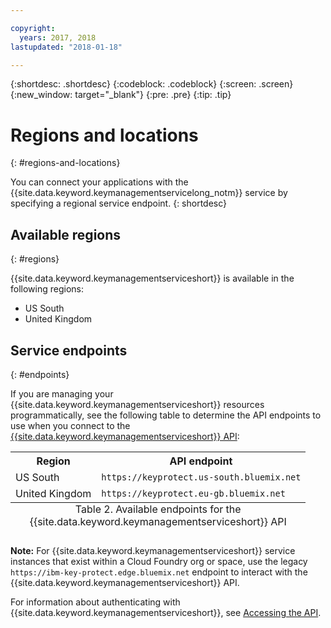 ```yaml
---

copyright:
  years: 2017, 2018
lastupdated: "2018-01-18"

---
```


{:shortdesc: .shortdesc}
{:codeblock: .codeblock}
{:screen: .screen}
{:new_window: target="_blank"}
{:pre: .pre}
{:tip: .tip}

# Regions and locations
{: #regions-and-locations}

You can connect your applications with the {{site.data.keyword.keymanagementservicelong_notm}} service by specifying a regional service endpoint.
{: shortdesc}

## Available regions
{: #regions}

{{site.data.keyword.keymanagementserviceshort}} is available in the following regions:

- US South
- United Kingdom  

## Service endpoints
{: #endpoints}

If you are managing your {{site.data.keyword.keymanagementserviceshort}} resources programmatically, see the following table to determine the API endpoints to use when you connect to the [{{site.data.keyword.keymanagementserviceshort}} API](https://console.ng.bluemix.net/apidocs/639): 

<table>
    <tr>
        <th>Region</th>
        <th>API endpoint</th>
    </tr>
    <tr>
        <td>US South</td>
        <td>
            <code>https://keyprotect.us-south.bluemix.net</code>
        </td>
    </tr>
    <tr>
        <td>United Kingdom</td>
        <td>
            <code>https://keyprotect.eu-gb.bluemix.net</code>
        </td>
    </tr>
    <caption style="caption-side:bottom;">Table 2. Available endpoints for the {{site.data.keyword.keymanagementserviceshort}} API</caption>
</table>

**Note:** For {{site.data.keyword.keymanagementserviceshort}} service instances that exist within a Cloud Foundry org or space, use the legacy `https://ibm-key-protect.edge.bluemix.net` endpoint to interact with the {{site.data.keyword.keymanagementserviceshort}} API.

For information about authenticating with {{site.data.keyword.keymanagementserviceshort}}, see [Accessing the API](/docs/services/keymgmt/keyprotect_authentication.html).